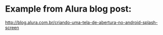 
# Example from Alura blog post:
http://blog.alura.com.br/criando-uma-tela-de-abertura-no-android-splash-screen
